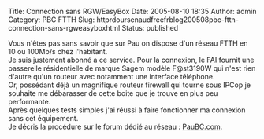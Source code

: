 Title: Connection sans RGW/EasyBox
Date: 2005-08-10 18:35
Author: admin
Category: PBC FTTH
Slug: httprdoursenaudfreefrblog200508pbc-ftth-connection-sans-rgweasyboxhtml
Status: published

Vous n'êtes pas sans savoir que sur Pau on dispose d'un réseau FTTH en
10 ou 100Mb/s chez l'habitant.  
Je suis justement abonné a ce service. Pour la connexion, le FAI fournit
une passerelle résidentielle de marque Sagem modèle F@st3190W qui n'est
rien d'autre qu'un routeur avec notamment une interface téléphone.  
Or, possédant déjà un magnifique routeur firewall qui tourne sous IPCop
je souhaite me débarasser de cette boite que je trouve en plus peu
performante.  
Après quelques tests simples j'ai réussi à faire fonctionner ma
connexion sans cet équipement.  
Je décris la procédure sur le forum dédié au réseau :
[PauBC.com](http://forum.paubc.info/index.php/topic,335.0.html).

